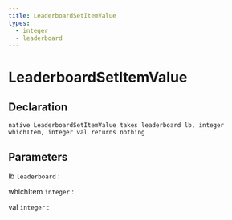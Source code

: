```yaml
---
title: LeaderboardSetItemValue
types:
  - integer
  - leaderboard
---
```


# LeaderboardSetItemValue

## Declaration

```jass
native LeaderboardSetItemValue takes leaderboard lb, integer whichItem, integer val returns nothing
```

## Parameters
lb `leaderboard`
: 

whichItem `integer`
: 

val `integer`
: 
